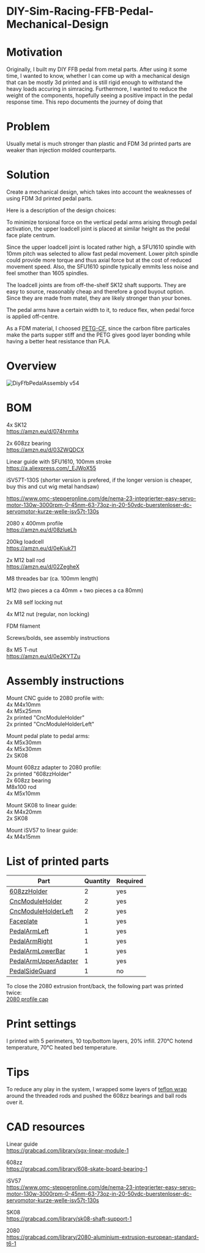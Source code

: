 # DIY-Sim-Racing-FFB-Pedal-Mechanical-Design


# Motivation
Originally, I built my DIY FFB pedal from metal parts. After using it some time, I wanted to know, whether I can come up with a mechanical design that can be mostly 3d printed and is still rigid enough to withstand the heavy loads accuring in simracing. Furthermore, I wanted to reduce the weight of the components, hopefully seeing a positive impact in the pedal response time. This repo documents the journey of doing that 

# Problem
Usually metal is much stronger than plastic and FDM 3d printed parts are weaker than injection molded counterparts. 

# Solution
Create a mechanical design, which takes into account the weaknesses of using FDM 3d printed pedal parts. 

Here is a description of the design choices:

To minimize torsional force on the vertical pedal arms arising through pedal activation, the upper loadcell joint is placed at similar height as the pedal face plate centrum.

Since the upper loadcell joint is located rather high, a SFU1610 spindle with 10mm pitch was selected to allow fast pedal movement. Lower pitch spindle could provide more torque and thus axial force but at the cost of reduced movement speed. Also, the SFU1610 spindle typically emmits less noise and feel smother than 1605 spindles.

The loadcell joints are from off-the-shelf SK12 shaft supports. They are easy to source, reasonably cheap and therefore a good buyout option. Since they are made from matel, they are likely stronger than your bones.



The pedal arms have a certain width to it, to reduce flex, when pedal force is applied off-centre.

As a FDM material, I choosed [PETG-CF](https://amzn.eu/d/00g90wIk), since the carbon fibre particales make the parts supper stiff and the PETG gives good layer bonding while having a better heat resistance than PLA.




# Overview

![DiyFfbPedalAssembly v54](https://github.com/user-attachments/assets/7e1d3fea-c27f-4723-a1e8-4d20dbfe8602)





# BOM
4x SK12 <br>
https://amzn.eu/d/074hrmhx

2x 608zz bearing <br>
https://amzn.eu/d/03ZWQDCX

Linear guide with SFU1610, 100mm stroke <br>
https://a.aliexpress.com/_EJWoX55

iSV57T-130S (shorter version is prefered, if the longer version is cheaper, buy this and cut wig metal handsaw) <br>

https://www.omc-stepperonline.com/de/nema-23-integrierter-easy-servo-motor-130w-3000rpm-0-45nm-63-73oz-in-20-50vdc-buerstenloser-dc-servomotor-kurze-welle-isv57t-130s

2080 x 400mm profile <br>
https://amzn.eu/d/08zlueLh

200kg loadcell <br>
https://amzn.eu/d/0eKiuk71

2x M12 ball rod<br>
https://amzn.eu/d/02ZegheX

M8 threades bar (ca. 100mm length)

M12 (two pieces a ca 40mm + two pieces a ca 80mm)

2x M8 self locking nut

4x M12 nut (regular, non locking)

FDM filament 

Screws/bolds, see assembly instructions

8x M5 T-nut <br>
https://amzn.eu/d/0e2KYTZu


# Assembly instructions

Mount CNC guide to 2080 profile with:<br>
4x M4x10mm <br>
4x M5x25mm <br>
2x printed "CncModuleHolder" <br>
2x printed "CncModuleHolderLeft" <br>

Mount pedal plate to pedal arms: <br>
4x M5x30mm <br>
4x M5x30mm <br>
2x SK08 <br>

Mount 608zz adapter to 2080 profile: <br>
2x printed "608zzHolder" <br>
2x 608zz bearing <br>
M8x100 rod <br>
4x M5x10mm


Mount SK08 to linear guide:<br>
4x M4x20mm<br>
2x SK08<br>

Mount iSV57 to linear guide:<br>
4x M4x15mm




# List of printed parts

| Part  | Quantity | Required |
| ------------- | ------------- | ------------- |
| [608zzHolder](STL/608zzHolder.stl)  | 2  | yes |
| [CncModuleHolder](STL/CncModuleHolder.stl)  | 2  | yes |
| [CncModuleHolderLeft](STL/CncModuleHolderLeft.stl)  | 2  | yes |
| [Faceplate](STL/Faceplate.stl)  | 1  | yes |
| [PedalArmLeft](STL/PedalArmLeft.stl)  | 1  | yes |
| [PedalArmRight](STL/PedalArmRight.stl)  | 1  | yes |
| [PedalArmLowerBar](STL/PedalArmLowerBar.stl)  | 1  | yes |
| [PedalArmUpperAdapter](STL/PedalArmUpperAdapter.stl)  | 1  | yes |
| [PedalSideGuard](STL/PedalSideGuard.stl)  | 1  | no |


To close the 2080 extrusion front/back, the following part was printed twice: <br>
[2080 profile cap](https://makerworld.com/models/209499) 

# Print settings
I printed with 5 perimeters, 10 top/bottom layers, 20% infill. 270°C hotend temperature, 70°C heated bed temperature.

# Tips
To reduce any play in the system, I wrapped some layers of [teflon wrap](https://amzn.eu/d/0cYW6pJp) around the threaded rods and pushed the 608zz bearings and ball rods over it.

# CAD resources
Linear guide <br>
https://grabcad.com/library/sgx-linear-module-1

608zz <br>
https://grabcad.com/library/608-skate-board-bearing-1

iSV57 <br>
https://www.omc-stepperonline.com/de/nema-23-integrierter-easy-servo-motor-130w-3000rpm-0-45nm-63-73oz-in-20-50vdc-buerstenloser-dc-servomotor-kurze-welle-isv57t-130s

SK08 <br>
https://grabcad.com/library/sk08-shaft-support-1

2080 <br>
https://grabcad.com/library/2080-aluminium-extrusion-european-standard-t6-1




